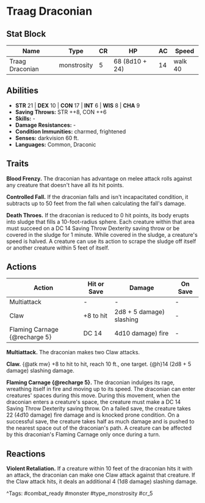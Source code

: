 # Traag Draconian

## Stat Block

| Name | Type | CR | HP | AC | Speed |
|------|------|----|----|----|-------|
| Traag Draconian | monstrosity | 5 | 68 (8d10 + 24) | 14 | walk 40 |

## Abilities

- **STR** 21 | **DEX** 10 | **CON** 17 | **INT** 6 | **WIS** 8 | **CHA** 9
- **Saving Throws:** STR ++8, CON ++6  
- **Skills:** -  
- **Damage Resistances:** -  
- **Condition Immunities:** charmed, frightened  
- **Senses:** darkvision 60 ft.  
- **Languages:** Common, Draconic

## Traits

**Blood Frenzy.** The draconian has advantage on melee attack rolls against any creature that doesn't have all its hit points.

**Controlled Fall.** If the draconian falls and isn't incapacitated condition, it subtracts up to 50 feet from the fall when calculating the fall's damage.

**Death Throes.** If the draconian is reduced to 0 hit points, its body erupts into sludge that fills a 10-foot-radius sphere. Each creature within that area must succeed on a DC 14 Saving Throw Dexterity saving throw or be covered in the sludge for 1 minute. While covered in the sludge, a creature's speed is halved. A creature can use its action to scrape the sludge off itself or another creature within 5 feet of itself.


## Actions

| Action | Hit or Save | Damage | On Save |
|--------|--------------|--------|----------|
| Multiattack | - | - | - |
| Claw | +8 to hit | 2d8 + 5 damage) slashing | - |
| Flaming Carnage {@recharge 5} | DC 14 | 4d10 damage) fire | - |

**Multiattack.** The draconian makes two Claw attacks.

**Claw.** {@atk mw} +8 to hit to hit, reach 10 ft., one target. {@h}14 (2d8 + 5 damage) slashing damage.

**Flaming Carnage {@recharge 5}.** The draconian indulges its rage, wreathing itself in fire and moving up to its speed. The draconian can enter creatures' spaces during this move. During this movement, when the draconian enters a creature's space, the creature must make a DC 14 Saving Throw Dexterity saving throw. On a failed save, the creature takes 22 (4d10 damage) fire damage and is knocked prone condition. On a successful save, the creature takes half as much damage and is pushed to the nearest space out of the draconian's path. A creature can be affected by this draconian's Flaming Carnage only once during a turn.

## Reactions

**Violent Retaliation.** If a creature within 10 feet of the draconian hits it with an attack, the draconian can make one Claw attack against that creature. If the Claw attack hits, it deals an additional 4 (1d8 damage) slashing damage.



^Tags: #combat_ready #monster #type_monstrosity #cr_5